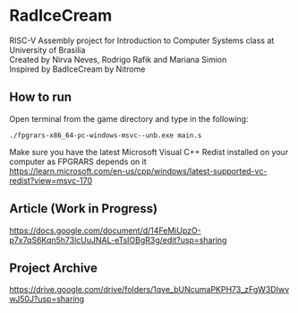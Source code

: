 # RadIceCream
RISC-V Assembly project for Introduction to Computer Systems class at University of Brasilia<br>
Created by Nirva Neves, Rodrigo Rafik and Mariana Simion<br>
Inspired by BadIceCream by Nitrome<br>

## How to run
Open terminal from the game directory and type in the following:
```
./fpgrars-x86_64-pc-windows-msvc--unb.exe main.s
```
Make sure you have the latest Microsoft Visual C++ Redist installed on your computer as FPGRARS depends on it<br>
https://learn.microsoft.com/en-us/cpp/windows/latest-supported-vc-redist?view=msvc-170 <br>

## Article (Work in Progress)
https://docs.google.com/document/d/14FeMiUpzO-p7x7qS6Kqn5h73lcUuJNAL-eTsIOBgR3g/edit?usp=sharing

## Project Archive
https://drive.google.com/drive/folders/1qve_bUNcumaPKPH73_zFgW3DIwvwJ50J?usp=sharing
